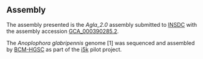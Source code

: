 Assembly
--------

The assembly presented is the
_Agla\_2.0_
assembly submitted to
[INSDC](http://www.insdc.org) with the assembly accession
[GCA\_000390285.2](http://www.ebi.ac.uk/ena/data/view/GCA_000390285.2).

The *Anoplophora glabripennis* genome \[1\] was sequenced and assembled
by
[BCM-HGSC](https://www.hgsc.bcm.edu/arthropods/asian-long-horned-beetle-genome-project)
as part of the [i5k](https://www.hgsc.bcm.edu/arthropods/i5k) pilot
project.
